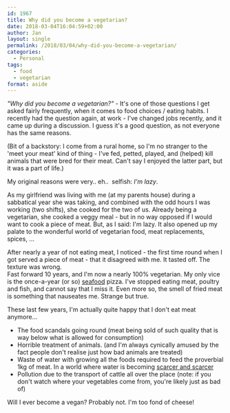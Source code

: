 ```yaml
---
id: 1967
title: Why did you become a vegetarian?
date: 2018-03-04T16:04:59+02:00
author: Jan
layout: single
permalink: /2018/03/04/why-did-you-become-a-vegetarian/
categories:
  - Personal
tags:
  - food
  - vegetarian
format: aside
---
```

_"Why did you become a vegetarian?"_ - It's one of those questions I get asked fairly frequently, when it comes to food choices / eating habits. I recently had the question again, at work - I've changed jobs recently, and it came up during a discussion. I guess it's a good question, as not everyone has the same reasons.

(Bit of a backstory: I come from a rural home, so I'm no stranger to the 'meet your meat' kind of thing - I've fed, petted, played, and (helped) kill animals that were bred for their meat. Can't say I enjoyed the latter part, but it was a part of life.)

My original reasons were very.. eh..  selfish: _I'm lazy_.

As my girlfriend was living with me (at my parents house) during a sabbatical year she was taking, and combined with the odd hours I was working (two shifts), she cooked for the two of us. Already being a vegetarian, she cooked a veggy meal - but in no way opposed if I would want to cook a piece of meat. But, as I said: I'm lazy. It also opened up my palate to the wonderful world of vegetarian food, meat replacements, spices, ...

After nearly a year of not eating meat, I noticed - the first time round when I got served a piece of meat - that it disagreed with me. It tasted off. The texture was wrong.  
Fast forward 10 years, and I'm now a nearly 100% vegetarian. My only vice is the once-a-year (or so) [seafood](https://en.wikipedia.org/wiki/Seafood) pizza. I've stopped eating meat, poultry and fish, and cannot say that I miss it. Even more so, the smell of fried meat is something that nauseates me. Strange but true.

These last few years, I'm actually quite happy that I don't eat meat anymore...

  * The food scandals going round (meat being sold of such quality that is way below what is allowed for consumption)
  * Horrible treatment of animals. (and I'm always cynically amused by the fact people don't realise just how bad animals are treated)
  * Waste of water with growing all the foods required to feed the proverbial 1kg of meat. In a world where water is becoming [scarcer and scarcer](http://www.bbc.com/news/business-42626790)
  * Pollution due to the transport of cattle all over the place (note: if you don't watch where your vegetables come from, you're likely just as bad of)

Will I ever become a vegan? Probably not. I'm too fond of cheese!
